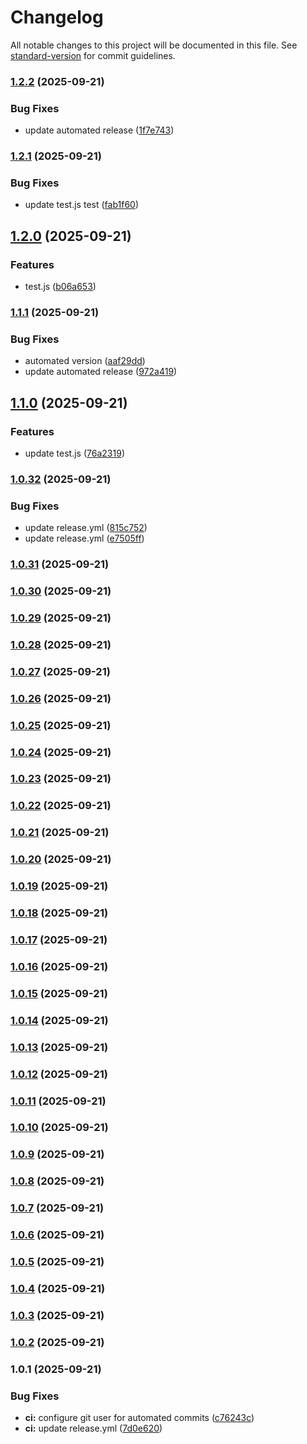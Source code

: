 # Changelog

All notable changes to this project will be documented in this file. See [standard-version](https://github.com/conventional-changelog/standard-version) for commit guidelines.

### [1.2.2](https://github.com/airdn/test-pro/compare/v1.2.1...v1.2.2) (2025-09-21)


### Bug Fixes

* update automated release ([1f7e743](https://github.com/airdn/test-pro/commit/1f7e743c5cd8977e92a93ae89aa89448913ba777))

### [1.2.1](https://github.com/airdn/test-pro/compare/v1.2.0...v1.2.1) (2025-09-21)


### Bug Fixes

* update test.js test ([fab1f60](https://github.com/airdn/test-pro/commit/fab1f60fe5134d87db0e758707b1bfb131b3c07a))

## [1.2.0](https://github.com/airdn/test-pro/compare/v1.1.1...v1.2.0) (2025-09-21)


### Features

* test.js ([b06a653](https://github.com/airdn/test-pro/commit/b06a65315e09f505fdb4dbc0f3cf69edfd468a00))

### [1.1.1](https://github.com/airdn/test-pro/compare/v1.1.0...v1.1.1) (2025-09-21)


### Bug Fixes

* automated version ([aaf29dd](https://github.com/airdn/test-pro/commit/aaf29dd561d53a196de6653f17e12b21957fe00c))
* update automated release ([972a419](https://github.com/airdn/test-pro/commit/972a419f3c5fc3a82e7893e13180db86e1d4b076))

## [1.1.0](https://github.com/airdn/test-pro/compare/v1.0.32...v1.1.0) (2025-09-21)


### Features

* update test.js ([76a2319](https://github.com/airdn/test-pro/commit/76a2319a62b6b87412b3b62e80da7c60d1e31582))

### [1.0.32](https://github.com/airdn/test-pro/compare/v1.0.31...v1.0.32) (2025-09-21)


### Bug Fixes

* update release.yml ([815c752](https://github.com/airdn/test-pro/commit/815c75275a2743a1d09980e7cf283b896d4005cf))
* update release.yml ([e7505ff](https://github.com/airdn/test-pro/commit/e7505ff0f1a7504221bf559e8a76a784a80364be))

### [1.0.31](https://github.com/airdn/test-pro/compare/v1.0.30...v1.0.31) (2025-09-21)

### [1.0.30](https://github.com/airdn/test-pro/compare/v1.0.29...v1.0.30) (2025-09-21)

### [1.0.29](https://github.com/airdn/test-pro/compare/v1.0.28...v1.0.29) (2025-09-21)

### [1.0.28](https://github.com/airdn/test-pro/compare/v1.0.27...v1.0.28) (2025-09-21)

### [1.0.27](https://github.com/airdn/test-pro/compare/v1.0.26...v1.0.27) (2025-09-21)

### [1.0.26](https://github.com/airdn/test-pro/compare/v1.0.25...v1.0.26) (2025-09-21)

### [1.0.25](https://github.com/airdn/test-pro/compare/v1.0.24...v1.0.25) (2025-09-21)

### [1.0.24](https://github.com/airdn/test-pro/compare/v1.0.23...v1.0.24) (2025-09-21)

### [1.0.23](https://github.com/airdn/test-pro/compare/v1.0.22...v1.0.23) (2025-09-21)

### [1.0.22](https://github.com/airdn/test-pro/compare/v1.0.21...v1.0.22) (2025-09-21)

### [1.0.21](https://github.com/airdn/test-pro/compare/v1.0.20...v1.0.21) (2025-09-21)

### [1.0.20](https://github.com/airdn/test-pro/compare/v1.0.19...v1.0.20) (2025-09-21)

### [1.0.19](https://github.com/airdn/test-pro/compare/v1.0.18...v1.0.19) (2025-09-21)

### [1.0.18](https://github.com/airdn/test-pro/compare/v1.0.17...v1.0.18) (2025-09-21)

### [1.0.17](https://github.com/airdn/test-pro/compare/v1.0.16...v1.0.17) (2025-09-21)

### [1.0.16](https://github.com/airdn/test-pro/compare/v1.0.15...v1.0.16) (2025-09-21)

### [1.0.15](https://github.com/airdn/test-pro/compare/v1.0.14...v1.0.15) (2025-09-21)

### [1.0.14](https://github.com/airdn/test-pro/compare/v1.0.13...v1.0.14) (2025-09-21)

### [1.0.13](https://github.com/airdn/test-pro/compare/v1.0.12...v1.0.13) (2025-09-21)

### [1.0.12](https://github.com/airdn/test-pro/compare/v1.0.11...v1.0.12) (2025-09-21)

### [1.0.11](https://github.com/airdn/test-pro/compare/v1.0.10...v1.0.11) (2025-09-21)

### [1.0.10](https://github.com/airdn/test-pro/compare/v1.0.9...v1.0.10) (2025-09-21)

### [1.0.9](https://github.com/airdn/test-pro/compare/v1.0.8...v1.0.9) (2025-09-21)

### [1.0.8](https://github.com/airdn/test-pro/compare/v1.0.7...v1.0.8) (2025-09-21)

### [1.0.7](https://github.com/airdn/test-pro/compare/v1.0.6...v1.0.7) (2025-09-21)

### [1.0.6](https://github.com/airdn/test-pro/compare/v1.0.5...v1.0.6) (2025-09-21)

### [1.0.5](https://github.com/airdn/test-pro/compare/v1.0.4...v1.0.5) (2025-09-21)

### [1.0.4](https://github.com/airdn/test-pro/compare/v1.0.3...v1.0.4) (2025-09-21)

### [1.0.3](https://github.com/airdn/test-pro/compare/v1.0.2...v1.0.3) (2025-09-21)

### [1.0.2](https://github.com/airdn/test-pro/compare/v1.0.1...v1.0.2) (2025-09-21)

### 1.0.1 (2025-09-21)


### Bug Fixes

* **ci:** configure git user for automated commits ([c76243c](https://github.com/airdn/test-pro/commit/c76243c5b942ce21092adcd562b6aa23ba30dc32))
* **ci:** update release.yml ([7d0e620](https://github.com/airdn/test-pro/commit/7d0e620c5cfc1134c6d51224abb343e1e7c4993c))
